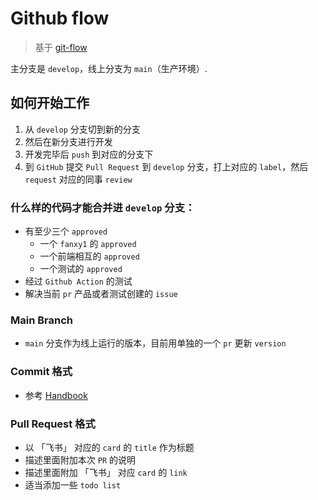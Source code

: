 # Github flow

> 基于 [git-flow](https://github.com/nvie/gitflow)

主分支是 `develop`，线上分支为 `main`（生产环境）.

## 如何开始工作
1. 从 `develop` 分支切到新的分支
2. 然后在新分支进行开发
3. 开发完毕后 `push` 到对应的分支下
4. 到 `GitHub` 提交 `Pull Request` 到 `develop` 分支，打上对应的 `label`，然后 `request` 对应的同事 `review`

### 什么样的代码才能合并进 `develop` 分支：
- 有至少三个 `approved`
  - 一个 `fanxy1` 的 `approved`
  - 一个前端相互的 `approved`
  - 一个测试的 `approved`
- 经过 `Github Action` 的测试
- 解决当前 `pr` 产品或者测试创建的 `issue`

### Main Branch
- `main` 分支作为线上运行的版本，目前用单独的一个 `pr` 更新 `version`

### Commit 格式
- 参考 [Handbook](https://github.com/Byzanteam/handbook/edit/master/github-flow.md)

### Pull Request 格式
- 以 「飞书」 对应的 `card` 的 `title` 作为标题
- 描述里面附加本次 `PR` 的说明
- 描述里面附加 「飞书」 对应 `card` 的 `link`
- 适当添加一些 `todo list`
